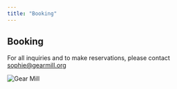 ```yaml
---
title: "Booking"
---
```


<div class="two-cols" markdown="1">

<div class="col-left" markdown="1">

## Booking

For all inquiries and to make reservations, please contact sophie@gearmill.org

</div>

<div class="col-right" markdown="1">

![Gear Mill](/images/gallery/IMG_5130.jpeg "stones")

</div>
</div>
